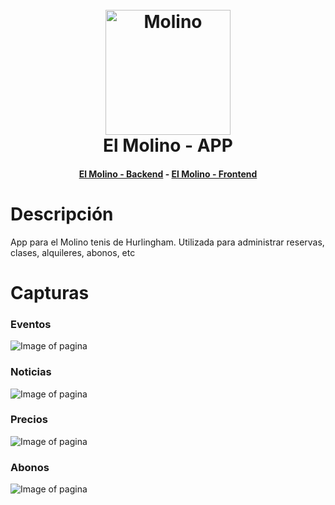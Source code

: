 <h1 align="center">
  <br>
  <img src="https://raw.githubusercontent.com/martinbobbio/frontend-molino-tenis/master/src/assets/images/logo%20molino.png" alt="Molino" width="200">
  <br>
  El Molino - APP
  <br>
</h1>
<h4 align="center">
  <a href="https://github.com/martinbobbio/backend-molino-tenis">El Molino - Backend</a>
   -  
  <a href="https://github.com/martinbobbio/frontend-molino-tenis">El Molino - Frontend</a>
</h4>


# Descripción

App para el Molino tenis de Hurlingham.
Utilizada para administrar reservas, clases, alquileres, abonos, etc

# Capturas

### Eventos

![Image of pagina](src/assets/imgs/screen4.png)

### Noticias

![Image of pagina](src/assets/imgs/screen3.png)

### Precios

![Image of pagina](src/assets/imgs/screen1.png)

### Abonos

![Image of pagina](src/assets/imgs/screen2.png)


